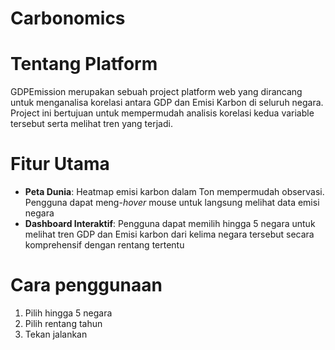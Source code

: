 # Carbonomics
  # Tentang Platform
  GDPEmission merupakan sebuah project platform web yang dirancang untuk   menganalisa korelasi antara GDP dan Emisi Karbon di seluruh negara. Project ini bertujuan untuk mempermudah analisis korelasi kedua variable tersebut serta melihat tren yang terjadi.

  # Fitur Utama
  - **Peta Dunia**: Heatmap emisi karbon dalam Ton mempermudah observasi. Pengguna dapat meng-*hover* mouse untuk langsung melihat data emisi negara
  - **Dashboard Interaktif**: Pengguna dapat memilih hingga 5 negara untuk melihat tren GDP dan Emisi karbon dari kelima negara tersebut secara komprehensif dengan rentang tertentu

  # Cara penggunaan
  1. Pilih hingga 5 negara
  2. Pilih rentang tahun
  3. Tekan jalankan

